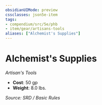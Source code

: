 ```yaml
---
obsidianUIMode: preview
cssclasses: json5e-item
tags:
- compendium/src/5e/phb
- item/gear/artisans-tools
aliases: ["Alchemist's Supplies"]
---
```

# Alchemist's Supplies
*Artisan's Tools*  

- **Cost**: 50 gp
- **Weight**: 8.0 lbs.

*Source: SRD / Basic Rules*